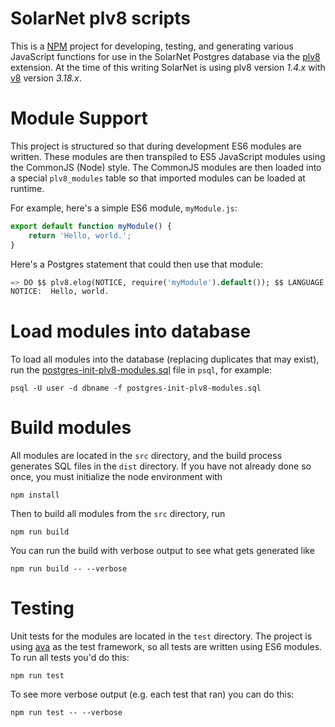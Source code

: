 # SolarNet plv8 scripts

This is a [NPM][npm] project for developing, testing, and generating various JavaScript
functions for use in the SolarNet Postgres database via the [plv8][plv8] extension. At
the time of this writing SolarNet is using plv8 version *1.4.x* with [v8][v8] version
*3.18.x*.

# Module Support

This project is structured so that during development ES6 modules are written. These
modules are then transpiled to ES5 JavaScript modules using the CommonJS (Node) style.
The CommonJS modules are then loaded into a special <code>plv8_modules</code> table
so that imported modules can be loaded at runtime.

For example, here's a simple ES6 module, `myModule.js`:

```JavaScript
export default function myModule() {
	return 'Hello, world.';
}
```

Here's a Postgres statement that could then use that module:

```sql
=> DO $$ plv8.elog(NOTICE, require('myModule').default()); $$ LANGUAGE plv8;
NOTICE:  Hello, world.
```

# Load modules into database

To load all modules into the database (replacing duplicates that may exist), run the
[postgres-init-plv8-modules.sql](tree/postgres-init-plv8-modules.sql) file in `psql`,
for example:

	psql -U user -d dbname -f postgres-init-plv8-modules.sql

# Build modules

All modules are located in the `src` directory, and the build process generates SQL
files in the `dist` directory. If you have not already done so once, you must initialize
the node environment with

	npm install

Then to build all modules from the `src` directory, run

	npm run build

You can run the build with verbose output to see what gets generated like

	npm run build -- --verbose

# Testing

Unit tests for the modules are located in the `test` directory. The project
is using [ava][ava] as the test framework, so all tests are written using ES6
modules. To run all tests you'd do this:

	npm run test

To see more verbose output (e.g. each test that ran) you can do this:

	npm run test -- --verbose

 [ava]: https://github.com/avajs/ava
 [npm]: https://www.npmjs.com/
 [plv8]: https://github.com/plv8/plv8
 [v8]: https://en.wikipedia.org/wiki/V8_(JavaScript_engine)
